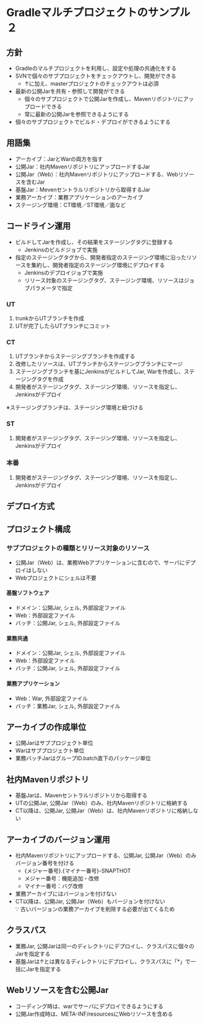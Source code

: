# Gradleマルチプロジェクトのサンプル２

## 方針
* Gradleのマルチプロジェクトを利用し、設定や処理の共通化をする
* SVNで個々のサブプロジェクトをチェックアウトし、開発ができる
  * ↑に加え、masterプロジェクトのチェックアウトは必須
* 最新の公開Jarを共有・参照して開発ができる
  * 個々のサブプロジェクトで公開Jarを作成し、Mavenリポジトリにアップロードできる
  * 常に最新の公開Jarを参照できるようにする
* 個々のサブプロジェクトでビルド・デプロイができるようにする

## 用語集
* アーカイブ：JarとWarの両方を指す
* 公開Jar：社内MavenリポジトリにアップロードするJar
* 公開Jar（Web）：社内Mavenリポジトリにアップロードする、Webリソースを含むJar
* 基盤Jar：Mevenセントラルリポジトリから取得するJar
* 業務アーカイブ：業務アプリケーションのアーカイブ
* ステージング環境：CT環境／ST環境／面など

## コードライン運用
* ビルドしてJarを作成し、その結果をステージングタグに登録する
  * Jenkinsのビルドジョブで実施
* 指定のステージングタグから、開発者指定のステージング環境に沿ったリソースを集約し、開発者指定のステージング環境にデプロイする
  * Jenkinsのデプロイジョブで実施
  * リリース対象のステージングタグ、ステージング環境、リソースはジョブパラメータで指定

### UT
1. trunkからUTブランチを作成
1. UTが完了したらUTブランチにコミット

### CT
1. UTブランチからステージングブランチを作成する
1. 改修したリソースは、UTブランチからステージングブランチにマージ
1. ステージングブランチを基にJenkinsがビルドしてJar, Warを作成し、ステージングタグを作成
1. 開発者がステージングタグ、ステージング環境、リソースを指定し、Jenkinsがデプロイ<br>

※ステージングブランチは、ステージング環境と紐づける

### ST
1. 開発者がステージングタグ、ステージング環境、リソースを指定し、Jenkinsがデプロイ

### 本番
1. 開発者がステージングタグ、ステージング環境、リソースを指定し、Jenkinsがデプロイ

## デプロイ方式

## プロジェクト構成
### サブプロジェクトの種類とリリース対象のリソース
* 公開Jar（Web）は、業務Webアプリケーションに含むので、サーバにデプロイはしない
* Webプロジェクトにシェルは不要

#### 基盤ソフトウェア
* ドメイン：公開Jar, シェル, 外部設定ファイル
* Web：外部設定ファイル
* バッチ：公開Jar, シェル, 外部設定ファイル

#### 業務共通
* ドメイン：公開Jar, シェル, 外部設定ファイル
* Web：外部設定ファイル
* バッチ：公開Jar, シェル, 外部設定ファイル

#### 業務アプリケーション
* Web：War, 外部設定ファイル
* バッチ：業務Jar, シェル, 外部設定ファイル

## アーカイブの作成単位
* 公開Jarはサブプロジェクト単位
* Warはサブプロジェクト単位
* 業務バッチJarはグループID.batch直下のパッケージ単位

## 社内Mavenリポジトリ
* 基盤Jarは、Mavenセントラルリポジトリから取得する
* UTの公開Jar, 公開Jar（Web）のみ、社内Mavenリポジトリに格納する
* CT以降は、公開Jar, 公開Jar（Web）は、社内Mavenリポジトリに格納しない

## アーカイブのバージョン運用
* 社内Mavenリポジトリにアップロードする、公開Jar, 公開Jar（Web）のみバージョン番号を付ける
  * {メジャー番号}.{マイナー番号}-SNAPTHOT
  * メジャー番号：機能追加・改修
  * マイナー番号：バグ改修
* 業務アーカイブにはバージョンを付けない
* CT以降は、公開Jar, 公開Jar（Web）もバージョンを付けない<br>
  ∵ 古いバージョンの業務アーカイブを削除する必要が出てくるため

## クラスパス
* 業務Jar, 公開Jarは同一のディレクトリにデプロイし、クラスパスに個々のJarを指定する
* 基盤Jarは↑とは異なるディレクトリにデプロイし、クラスパスに「*」で一括にJarを指定する

## Webリソースを含む公開Jar
* コーディング時は、warでサーバにデプロイできるようにする
* 公開Jar作成時は、META-INF/resourcesにWebリソースを含める
